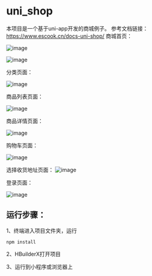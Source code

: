 # uni_shop
本项目是一个基于uni-app开发的商城例子。
参考文档链接：https://www.escook.cn/docs-uni-shop/
商城首页：

![image](https://user-images.githubusercontent.com/93867993/189660419-49c977aa-c153-4037-bbec-85955c7b7e1a.png)

![image](https://user-images.githubusercontent.com/93867993/189660493-0310e1f9-397a-4e5d-8139-b9a6d9227919.png)


分类页面：

![image](https://user-images.githubusercontent.com/93867993/189660546-73d92b71-f265-41be-9bbb-6449b2ef0440.png)

商品列表页面：

![image](https://user-images.githubusercontent.com/93867993/189660624-960c8f20-f32b-403a-a17e-661827cbcab4.png)

商品详情页面：

![image](https://user-images.githubusercontent.com/93867993/189660692-da70e858-9a94-46e4-acbb-a754839ea5cc.png)

购物车页面：

![image](https://user-images.githubusercontent.com/93867993/189660743-ed259d03-3ef5-4361-b194-6047213ab1aa.png)

选择收货地址页面：
![image](https://user-images.githubusercontent.com/93867993/189660870-019e402b-fdd9-4880-9316-8088ff8e0f0a.png)

登录页面：

![image](https://user-images.githubusercontent.com/93867993/189660824-89d7768d-4b01-4003-95fd-445e78fdcfdf.png)

## 运行步骤：

1、终端进入项目文件夹，运行

```
npm install
```

2、HBuilderX打开项目

3、运行到小程序或浏览器上
